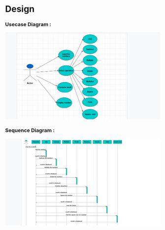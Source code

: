 # Design


### Usecase Diagram :
![Usecase Diagram](https://github.com/295557/Mini_Project/blob/main/2_Design/Usecasediagram.png)
### Sequence Diagram :
![Sequence Diagram](https://github.com/295557/Mini_Project/blob/main/2_Design/sequencediagram.png)
